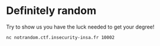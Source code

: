 # Definitely random

Try to show us you have the luck needed to get your degree!

<code>nc notrandom.ctf.insecurity-insa.fr 10002</code>

